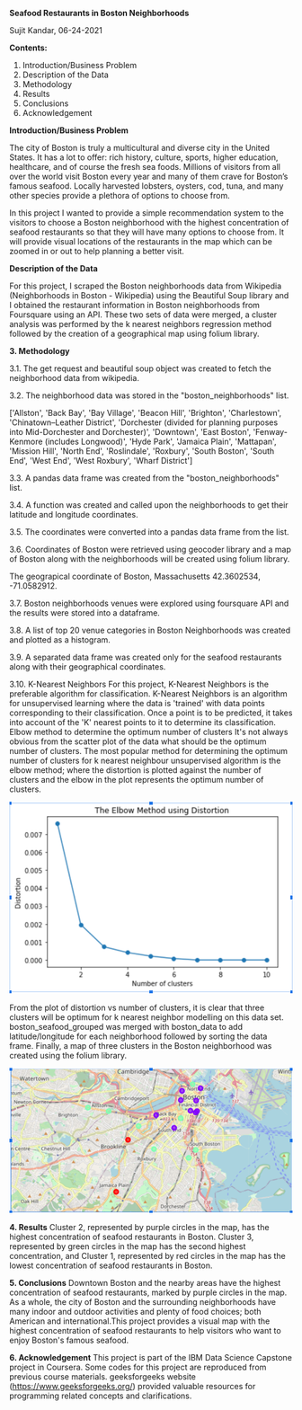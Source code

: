 __Seafood Restaurants in Boston Neighborhoods__

Sujit Kandar, 06-24-2021


__Contents:__
1. Introduction/Business Problem
2. Description of the Data
3. Methodology
4. Results
5. Conclusions
6. Acknowledgement






__Introduction/Business Problem__

The city of Boston is truly a multicultural and diverse city in the United States. It has a lot to offer: rich history, culture, sports, higher education, healthcare, and of course the fresh sea foods. Millions of visitors from all over the world visit Boston every year and many of them crave for Boston’s famous seafood. Locally harvested lobsters, oysters, cod, tuna, and many other species provide a plethora of options to choose from. 

In this project I wanted to provide a simple recommendation system to the visitors to choose a Boston neighborhood with the highest concentration of seafood restaurants so that they will have many options to choose from. It will provide visual locations of the restaurants in the map which can be zoomed in or out to help planning a better visit. 


__Description of the Data__

For this project, I scraped the Boston neighborhoods data from Wikipedia (Neighborhoods in Boston - Wikipedia) using the Beautiful Soup library and I obtained the restaurant information in Boston neighborhoods from Foursquare using an API. These two sets of data were merged, a cluster analysis was performed by the k nearest neighbors regression method followed by the creation of a geographical map using folium library.


__3. Methodology__

3.1. The get request and beautiful soup object was created to fetch the neighborhood data from wikipedia.

3.2. The neighborhood data was stored in the "boston_neighborhoods" list.

['Allston',
 'Back Bay',
 'Bay Village',
 'Beacon Hill',
 'Brighton',
 'Charlestown',
 'Chinatown–Leather District',
 'Dorchester (divided for planning purposes into Mid-Dorchester and Dorchester)',
 'Downtown',
 'East Boston',
 'Fenway-Kenmore (includes Longwood)',
 'Hyde Park',
 'Jamaica Plain',
 'Mattapan',
 'Mission Hill',
 'North End',
 'Roslindale',
 'Roxbury',
 'South Boston',
 'South End',
 'West End',
 'West Roxbury',
 'Wharf District']

3.3. A pandas data frame was created from the "boston_neighborhoods" list.

3.4. A function was created and called upon the neighborhoods to get their latitude and longitude coordinates.

3.5. The coordinates were converted into a pandas data frame from the list.

3.6. Coordinates of Boston were retrieved using geocoder library and a map of Boston along with the neighborhoods will be created using folium library.

The geograpical coordinate of Boston, Massachusetts 42.3602534, -71.0582912.



3.7. Boston neighborhoods venues were explored using foursquare API and the results were stored into a dataframe.


3.8. A list of top 20 venue categories in Boston Neighborhoods was created and plotted as a histogram.


3.9. A separated data frame was created only for the seafood restaurants along with their geographical coordinates.

 
3.10. K-Nearest Neighbors
For this project, K-Nearest Neighbors is the preferable algorithm for classification. K-Nearest Neighbors is an algorithm for unsupervised learning where the data is 'trained' with data points corresponding to their classification. Once a point is to be predicted, it takes into account of the 'K' nearest points to it to determine its classification.
Elbow method to determine the optimum number of clusters
It's not always obvious from the scatter plot of the data what should be the optimum number of clusters. The most popular method for determining the optimum number of clusters for k nearest neighbour unsupervised algorithm is the elbow method; where the distortion is plotted against the number of clusters and the elbow in the plot represents the optimum number of clusters. 

![](https://github.com/SKandar-1/Figures/blob/main/Elbow_Method_K.PNG)

From the plot of distortion vs number of clusters, it is clear that three clusters will be optimum for k nearest neighbor modelling on this data set.
boston_seafood_grouped was merged with boston_data to add latitude/longitude for each neighborhood followed by sorting the data frame. 
Finally, a map of three clusters in the Boston neighborhood was created using the folium library.

![](https://github.com/SKandar-1/Figures/blob/main/Seafood_Restaurants_Cluster_Boston.PNG)



__4. Results__
Cluster 2, represented by purple circles in the map, has the highest concentration of seafood restaurants in Boston. Cluster 3, represented by green circles in the map has the second highest concentration, and Cluster 1, represented by red circles in the map has the lowest concentration of seafood restaurants in Boston.

__5. Conclusions__
Downtown Boston and the nearby areas have the highest concentration of seafood restaurants, marked by purple circles in the map. As a whole, the city of Boston and the surrounding neighborhoods have many indoor and outdoor activities and plenty of food choices; both American and international.This project provides a visual map with the highest concentration of seafood restaurants to help visitors who want to enjoy Boston's famous seafood.


__6. Acknowledgement__
This project is part of the IBM Data Science Capstone project in Coursera. Some codes for this project are reproduced from previous course materials. geeksforgeeks website (https://www.geeksforgeeks.org/) provided valuable resources for programming related concepts and clarifications.



